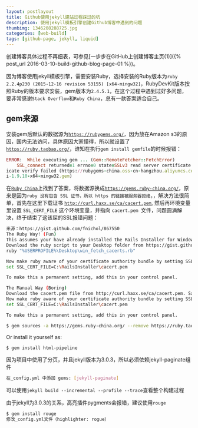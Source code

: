 ```yaml
---
layout: postlayout
title: Github使用jekyll建站过程踩过的坑
description: 使用jekyll模板引擎创建Github博客中遇到的问题
thumbimg: 1346208288725.jpg
categories: [web-build]
tags: [github-page, jekyll, liquid]
---
```



创建博客具体过程不再细表，可参见[一步步在GitHub上创建博客主页(1)]({% post_url  2016-03-10-build-github-blog-page-01 %})。

因为博客使用jekyll模板引擎，需要安装Ruby，选择安装的Ruby版本为`ruby 2.2.4p230 (2015-12-16 revision 53155) [x64-mingw32]`，RubyDevKit版本按照Ruby的版本要求安装，gem版本为`2.4.5.1`，在这个过程中遇到过好多问题，要非常感谢`Stack Overflow`和`Ruby China`，总有一款答案适合自己。

## gem来源

安装gem后默认的数据源为[`https://rubygems.org/`](https://rubygems.org/)，因为放在Amazon s3的原因，国内无法访问，具体原因大家懂得，所以就设置了[`https://ruby.taobao.org/`](https://ruby.taobao.org/)，谁知在执行`gem install gemfile`的时候报错：

```ruby
ERROR:  While executing gem ... (Gem::RemoteFetcher::FetchError)
    SSL_connect returned=1 errno=0 state=SSLv3 read server certificate B: certif
icate verify failed (https://rubygems-china.oss-cn-hangzhou.aliyuncs.com/gems/ff
i-1.9.10-x64-mingw32.gem)
```
在[`Ruby China`](https://ruby-china.org/topics/29323)上找到了答案，将数据源换成[`https://gems.ruby-china.org/`](https://gems.ruby-china.org/)，原来是因为`ruby 没有包含 SSL 证书，所以 https 的链接被服务器拒绝`，，解决方法很简单，首先在这里下载证书 [`http://curl.haxx.se/ca/cacert.pem`](http://curl.haxx.se/ca/cacert.pem), 然后再环境变量里设置 `SSL_CERT_FILE` 这个环境变量，并指向 `cacert.pem `文件，问题圆满解决，终于结束了这该屎的SSL报错问题：

```sh
来源：https://gist.github.com/fnichol/867550
The Ruby Way! (Fun)
This assumes your have already installed the Rails Installer for Windows.
Download the ruby script to your Desktop folder from https://gist.github.com/raw/867550/win_fetch_cacerts.rb. Then in your command prompt, execute the ruby script:
ruby "%USERPROFILE%\Desktop\win_fetch_cacerts.rb"

Now make ruby aware of your certificate authority bundle by setting SSL_CERT_FILE. To set this in your current command prompt session, type:
set SSL_CERT_FILE=C:\RailsInstaller\cacert.pem

To make this a permanent setting, add this in your control panel.

The Manual Way (Boring)
Download the cacert.pem file from http://curl.haxx.se/ca/cacert.pem. Save this file to C:\RailsInstaller\cacert.pem.
Now make ruby aware of your certificate authority bundle by setting SSL_CERT_FILE. To set this in your current command prompt session, type:
set SSL_CERT_FILE=C:\RailsInstaller\cacert.pem

To make this a permanent setting, add this in your control panel.

```

```sh
$ gem sources -a https://gems.ruby-china.org/ --remove https://ruby.taobao.org/
```

Or install it yourself as:

```sh
$ gem install html-pipeline
```
因为项目中使用了分页，并且jekyll版本为3.0.3，所以必须依赖jekyll-paginate组件
```sh
在_config.yml 中添加 gems: [jekyll-paginate]
```
可以使用`jekyll build --incremental --profile --trace`查看整个构建过程

由于jekyll为3.0.3的关系，高亮插件pygments会报错，建议使用`rouge`
```sh
$ gem install rouge
修改_config.yml文件（highlighter: rogue）
```